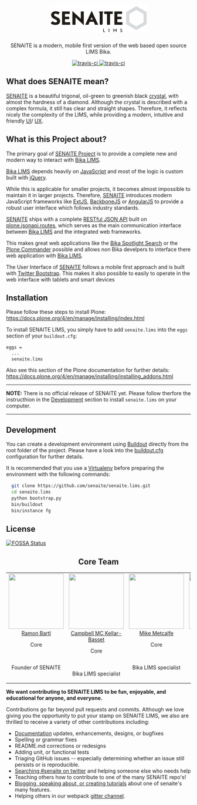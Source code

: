 <div align="center">

  <h1>
    <a href="https://github.com/senaite/senaite.lims">
      <div>
        <img src="static/logo.png" alt="senaite.lims" />
      </div>
    </a>
  </h1>

  <p>SENAITE is a modern, mobile first version of the web based open source LIMS Bika.</p>

  <div>
    <a href="https://travis-ci.org/senaite/senaite.lims">
      <img src="https://img.shields.io/travis/senaite/senaite.lims.svg?style=flat-square" alt="travis-ci" />
    </a>
    <a href="docs/Contributing.rst">
      <img src="https://img.shields.io/badge/PRs-welcome-brightgreen.svg?style=flat-square" alt="travis-ci" />
    </a>
  </div>
</div>


## What does SENAITE mean?

[SENAITE](http://senaite.com) is a beautiful trigonal, oil-green to greenish
black [crystal](https://www.mindat.org/min-3617.html), with almost the hardness
of a diamond. Although the crystal is described with a complex formula, it still
has clear and straight shapes. Therefore, it reflects nicely the complexity of
the LIMS, while providing a modern, intuitive and friendly [UI](https://en.wikipedia.org/wiki/User_interface_design)/
[UX](https://en.wikipedia.org/wiki/User_experience).


## What is this Project about?

The primary goal of [SENAITE Project](https://github.com/senaite/senaite.lims) is to provide
a complete new and modern way to interact with [Bika LIMS](https://github.com/bikalims/bika.lims).

[Bika LIMS](https://www.bikalims.org) depends heavily on [JavaScript](https://en.wikipedia.org/wiki/JavaScript)
and most of the logic is custom built with [jQuery](https://jquery.com).

While this is applicable for smaller projects, it becomes almost impossible to maintain it in larger projects.
Therefore, [SENAITE](https://github.com/senaite/senaite.lims) introduces modern JavaScript frameworks like
[ExtJS](https://www.sencha.com/products/extjs), [BackboneJS](http://backbonejs.org) or [AngularJS](https://angularjs.org)
to provide a robust user interface which follows industry standards.

[SENAITE](http://senaite.com) ships with a complete [RESTful JSON API](https://en.wikipedia.org/wiki/Representational_state_transfer)
built on [plone.jsonapi.routes](http://plonejsonapiroutes.readthedocs.io/en/latest), which serves as the main communication interface
between [Bika LIMS](https://www.bikalims.org) and the integrated web frameworks.

This makes great web applications like the [Bika Spotlight Search](http://www.ridingbytes.com/de/portfolio/bika-spotlight-search/#content)
or the [Plone Commander](http://www.ridingbytes.com/de/portfolio/plone-commander/#content) possible
and allows non Bika develpers to interface there web application with [Bika LIMS](https://www.bikalims.org).

The User Interface of [SENAITE](https://github.com/senaite/senaite.lims) follows
a mobile first approach and is built with [Twitter Bootstrap](http://getbootstrap.com).
This makes it also possible to easily to operate in the web interface with tablets and smart devices


## Installation

Please follow these steps to install Plone:
https://docs.plone.org/4/en/manage/installing/index.html

To install SENAITE LIMS, you simply have to add `senaite.lims` into the `eggs` section
of your `buildout.cfg`:

    eggs =
      ...
      senaite.lims

Also see this section of the Plone documentation for further details:
https://docs.plone.org/4/en/manage/installing/installing_addons.html

---
**NOTE:** There is no official release of SENAITE yet. Please follow therfore
the instructhion in the [Development](#Development) section to install
`senaite.lims` on your computer.

---

## Development

You can create a development environment using [Buildout](https://pypi.python.org/pypi/zc.buildout)
directly from the root folder of the project.
Please have a look into the [buildout.cfg](https://github.com/senaite/senaite.lims/blob/master/buildout.cfg)
configuration for further details.

It is recommended that you use
a [Virtualenv](https://virtualenv.pypa.io/en/stable) before preparing the
environment with the following commands:

```sh
  git clone https://github.com/senaite/senaite.lims.git
  cd senaite.lims
  python bootstrap.py
  bin/buildout
  bin/instance fg
```


## License

[![FOSSA Status](https://app.fossa.io/api/projects/git%2Bhttps%3A%2F%2Fgithub.com%2Fsenaite%2Fsenaite.lims.svg?type=large)](https://app.fossa.io/projects/git%2Bhttps%3A%2F%2Fgithub.com%2Fsenaite%2Fsenaite.lims?ref=badge_large)

<h2 align="center">Core Team</h2>

<table>
  <tbody>
    <tr>
      <td align="center" valign="top">
        <img width="150" height="150" src="https://github.com/ramonski.png?s=150">
        <br>
        <a href="https://github.com/ramonski">Ramon Bartl</a>
        <p>Core</p>
        <br>
        <p>Founder of SENAITE</p>
      </td>
      <td align="center" valign="top">
        <img width="150" height="150" src="https://github.com/rockfruit.png?s=150">
        <br>
        <a href="https://github.com/rockfruit">Campbell MC Kellar-Basset</a>
        <p>Core</p>
        <br>
        <p>Bika LIMS specialist</p>
      </td>
      <td align="center" valign="top">
        <img width="150" height="150" src="https://github.com/mikejmets.png?s=150">
        <br>
        <a href="https://github.com/mikejmets">Mike Metcalfe</a>
        <p>Core</p>
        <br>
        <p>Bika LIMS specialist</p>
      </td>
      <td align="center" valign="top">
        <img width="150" height="150" src="https://github.com/Lunga001.png?s=150">
        <br>
        <a href="https://github.com/Lunga001">Lunga Baliwe</a>
        <p>Core</p>
        <br>
        <p>Bika LIMS specialist</p>
      </td>
    </tr>
  </tbody>
</table>


**We want contributing to SENAITE LIMS to be fun, enjoyable, and educational for
anyone, and everyone.**

Contributions go far beyond pull requests and commits. Although we love giving
you the opportunity to put your stamp on SENAITE LIMS, we also are thrilled to
receive a variety of other contributions including:

* [Documentation](https://github.com/senaite/senaite.lims.com) updates, enhancements, designs, or bugfixes
* Spelling or grammar fixes
* README.md corrections or redesigns
* Adding unit, or functional tests
* Triaging GitHub issues -- especially determining whether an issue still persists or is reproducible.
* [Searching #senaite on twitter](https://twitter.com/search?q=senaite) and helping someone else who needs help
* Teaching others how to contribute to one of the many SENAITE repo's!
* [Blogging, speaking about, or creating tutorials](https://github.com/senaite-contrib/awesome-senaite) about one of senaite's many features.
* Helping others in our webpack [gitter channel](https://gitter.im/senaite/senaite.lims).
